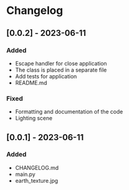 # Changelog

## [0.0.2] - 2023-06-11

### Added

- Escape handler for close application
- The class is placed in a separate file
- Add tests for application
- README.md

### Fixed

- Formatting and documentation of the code
- Lighting scene

## [0.0.1] - 2023-06-11

### Added

- CHANGELOG.md
- main.py
- earth_texture.jpg
